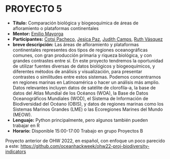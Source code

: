 # PROYECTO 5

- **Título:** Comparación biológica y biogeoquímica de áreas de afloramiento o plataformas continentales
- **Mentor:** [Emilio Mayorga](https://github.com/emiliom)
- **Participantes:** [Cotsi Pacheco](https://github.com/Cotsikayala), [Jesica Paz](https://github.com/Jesicapaz89), [Judith Camps](https://github.com/judithcamps), [Ruth Vásquez](https://github.com/RuthVasLev)
- **breve descripción:** Las áreas de afloramiento y plataformas continentales representes dos tipos de regiones oceanográficas comunes, con gran producción primaria y riqueza biológica, y con grandes contrastes entre sí. En este proyecto tendremos la oportunidad de utilizar fuentes diversas de datos biológicos y biogeoquímicos, y diferentes métodos de análisis y visualización, para presentar contrastes o similitudes entre estos sistemas. Podemos concentrarnos en regiones marinas en Latinoamérica o hacer un análisis más amplio. Datos relevantes incluyen datos de satélite de clorofila-a, la base de datos del Atlas Mundial de los Océanos (WOA), la Base de Datos Oceanográficos Mundiales (WOD), el Sistema de Información de Biodiversidad del Océano (OBIS), y datos de regiones marinas como los Sistemas Marinos Grandes (LME) o las Ecoregiones Marines del Mundo (MEOW).
- **Lenguaje:** Python principalmente, pero algunos también pueden trabajar en R
- **Horario:** Disponible 15:00-17:00 Trabajo en grupo Proyectos B

Proyecto anterior de OHW 2022, en español, con enfoque un poco parecido a este: https://github.com/oceanhackweek/ohw22-proj-biodiversity-indicators
